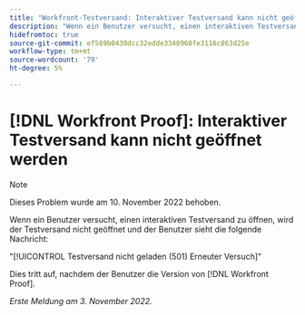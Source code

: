 ```yaml
---
title: "Workfront-Testversand: Interaktiver Testversand kann nicht geöffnet werden"
description: "Wenn ein Benutzer versucht, einen interaktiven Testversand zu öffnen, wird der Testversand nicht geöffnet und dem Benutzer wird eine Fehlermeldung angezeigt."
hidefromtoc: true
source-git-commit: ef589b0430dcc32edde3348960fe3116c863d25e
workflow-type: tm+mt
source-wordcount: '79'
ht-degree: 5%

---
```



# [!DNL Workfront Proof]: Interaktiver Testversand kann nicht geöffnet werden

>[!NOTE]
>
>Dieses Problem wurde am 10. November 2022 behoben.

Wenn ein Benutzer versucht, einen interaktiven Testversand zu öffnen, wird der Testversand nicht geöffnet und der Benutzer sieht die folgende Nachricht:

&quot;[!UICONTROL Testversand nicht geladen (501) Erneuter Versuch]&quot;

Dies tritt auf, nachdem der Benutzer die Version von [!DNL Workfront Proof].

_Erste Meldung am 3. November 2022._


